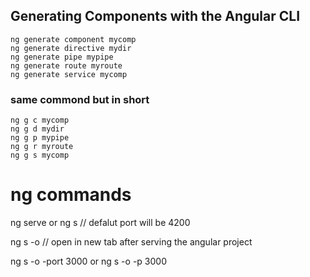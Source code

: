 ## Generating Components with the Angular CLI

```
ng generate component mycomp
ng generate directive mydir
ng generate pipe mypipe
ng generate route myroute
ng generate service mycomp
```

### same commond but in short 

```
ng g c mycomp
ng g d mydir
ng g p mypipe
ng g r myroute
ng g s mycomp
```

# ng commands
  ng serve or ng s  // defalut port will be 4200
  
  ng s -o // open in new tab after serving the angular project
  
  ng s -o -port 3000 or ng s -o -p 3000
  
